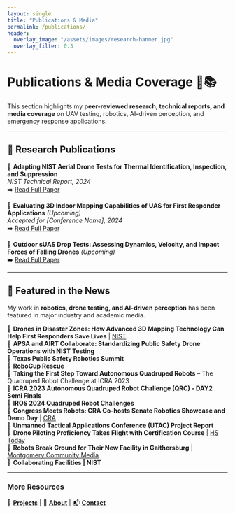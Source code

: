 ```yaml
---
layout: single
title: "Publications & Media"
permalink: /publications/
header:
  overlay_image: "/assets/images/research-banner.jpg"
  overlay_filter: 0.3
---
```


# **Publications & Media Coverage** 📰📚  

This section highlights my **peer-reviewed research, technical reports, and media coverage** on UAV testing, robotics, AI-driven perception, and emergency response applications.

---

## **📄 Research Publications**
🚀 **Adapting NIST Aerial Drone Tests for Thermal Identification, Inspection, and Suppression**  
_NIST Technical Report, 2024_  
➡️ [Read Full Paper](#)  

🚀 **Evaluating 3D Indoor Mapping Capabilities of UAS for First Responder Applications** _(Upcoming)_  
_Accepted for [Conference Name], 2024_  
➡️ [Read Full Paper](#)  

🚀 **Outdoor sUAS Drop Tests: Assessing Dynamics, Velocity, and Impact Forces of Falling Drones** _(Upcoming)_  
➡️ [Read Full Paper](#)  

---

## **📢 Featured in the News**
My work in **robotics, drone testing, and AI-driven perception** has been featured in major industry and academic media.

📡 **Drones in Disaster Zones: How Advanced 3D Mapping Technology Can Help First Responders Save Lives** | [NIST](#)  
📡 **APSA and AIRT Collaborate: Standardizing Public Safety Drone Operations with NIST Testing**  
📡 **Texas Public Safety Robotics Summit**  
📡 **RoboCup Rescue**  
📡 **Taking the First Step Toward Autonomous Quadruped Robots** – The Quadruped Robot Challenge at ICRA 2023  
📡 **ICRA 2023 Autonomous Quadruped Robot Challenge (QRC) - DAY2 Semi Finals**  
📡 **IROS 2024 Quadruped Robot Challenges**  
📡 **Congress Meets Robots: CRA Co-hosts Senate Robotics Showcase and Demo Day** | [CRA](#)  
📡 **Unmanned Tactical Applications Conference (UTAC) Project Report**  
📡 **Drone Piloting Proficiency Takes Flight with Certification Course** | [HS Today](#)  
📡 **Robots Break Ground for Their New Facility in Gaithersburg** | [Montgomery Community Media](#)  
📡 **Collaborating Facilities | NIST**  

---

### **More Resources**
📂 **[Projects](./projects/)** | 📢 **[About](./about/)** | 📬 **[Contact](./contact/)**

